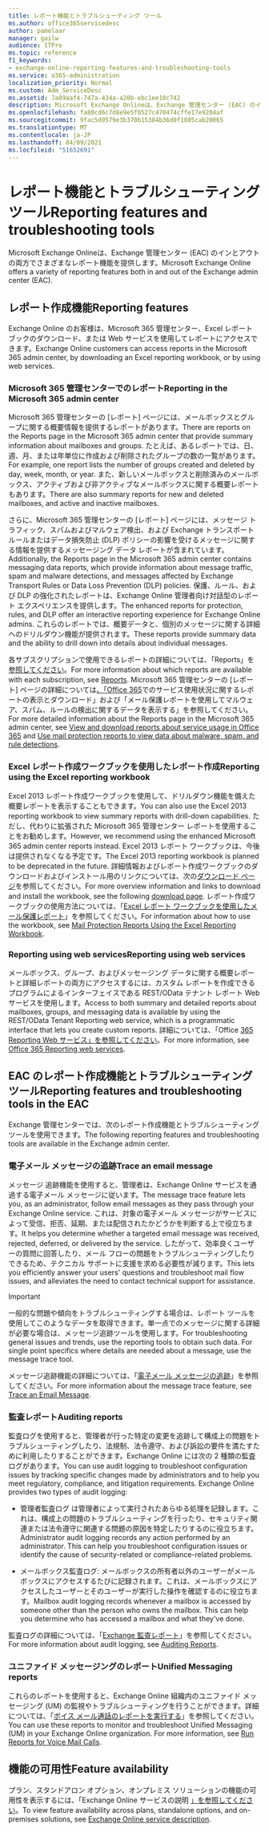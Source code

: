 ```yaml
---
title: レポート機能とトラブルシューティング ツール
ms.author: office365servicedesc
author: pamelaar
manager: gailw
audience: ITPro
ms.topic: reference
f1_keywords:
- exchange-online-reporting-features-and-troubleshooting-tools
ms.service: o365-administration
localization_priority: Normal
ms.custom: Adm_ServiceDesc
ms.assetid: 7a89aaf4-747a-434a-a20b-ebc1ee10c742
description: Microsoft Exchange Onlineは、Exchange 管理センター (EAC) のインとアウトの両方でさまざまなレポート機能を提供します。
ms.openlocfilehash: fa80cd6c7d8e9e5f0527c478474cffe17e9204af
ms.sourcegitcommit: 9fac5d9579e3b370b15384b36d0f1805cab20065
ms.translationtype: MT
ms.contentlocale: ja-JP
ms.lasthandoff: 04/09/2021
ms.locfileid: "51652691"
---
```

# <a name="reporting-features-and-troubleshooting-tools"></a><span data-ttu-id="6f387-103">レポート機能とトラブルシューティング ツール</span><span class="sxs-lookup"><span data-stu-id="6f387-103">Reporting features and troubleshooting tools</span></span>

<span data-ttu-id="6f387-104">Microsoft Exchange Onlineは、Exchange 管理センター (EAC) のインとアウトの両方でさまざまなレポート機能を提供します。</span><span class="sxs-lookup"><span data-stu-id="6f387-104">Microsoft Exchange Online offers a variety of reporting features both in and out of the Exchange admin center (EAC).</span></span>
  
## <a name="reporting-features"></a><span data-ttu-id="6f387-105">レポート作成機能</span><span class="sxs-lookup"><span data-stu-id="6f387-105">Reporting features</span></span>

<span data-ttu-id="6f387-106">Exchange Online のお客様は、Microsoft 365 管理センター、Excel レポート ブックのダウンロード、または Web サービスを使用してレポートにアクセスできます。</span><span class="sxs-lookup"><span data-stu-id="6f387-106">Exchange Online customers can access reports in the Microsoft 365 admin center, by downloading an Excel reporting workbook, or by using web services.</span></span>
  
### <a name="reporting-in-the-microsoft-365-admin-center"></a><span data-ttu-id="6f387-107">Microsoft 365 管理センターでのレポート</span><span class="sxs-lookup"><span data-stu-id="6f387-107">Reporting in the Microsoft 365 admin center</span></span>

<span data-ttu-id="6f387-108">Microsoft 365 管理センターの [レポート] ページには、メールボックスとグループに関する概要情報を提供するレポートがあります。</span><span class="sxs-lookup"><span data-stu-id="6f387-108">There are reports on the Reports page in the Microsoft 365 admin center that provide summary information about mailboxes and groups.</span></span> <span data-ttu-id="6f387-109">たとえば、あるレポートでは、日、週、月、または年単位に作成および削除されたグループの数の一覧があります。</span><span class="sxs-lookup"><span data-stu-id="6f387-109">For example, one report lists the number of groups created and deleted by day, week, month, or year.</span></span> <span data-ttu-id="6f387-110">また、新しいメールボックスと削除済みのメールボックス、アクティブおよび非アクティブなメールボックスに関する概要レポートもあります。</span><span class="sxs-lookup"><span data-stu-id="6f387-110">There are also summary reports for new and deleted mailboxes, and active and inactive mailboxes.</span></span> 
  
<span data-ttu-id="6f387-111">さらに、Microsoft 365 管理センターの [レポート] ページには、メッセージ トラフィック、スパムおよびマルウェア検出、および Exchange トランスポート ルールまたはデータ損失防止 (DLP) ポリシーの影響を受けるメッセージに関する情報を提供するメッセージング データ レポートが含まれています。</span><span class="sxs-lookup"><span data-stu-id="6f387-111">Additionally, the Reports page in the Microsoft 365 admin center contains messaging data reports, which provide information about message traffic, spam and malware detections, and messages affected by Exchange Transport Rules or Data Loss Prevention (DLP) policies.</span></span> <span data-ttu-id="6f387-112">保護、ルール、および DLP の強化されたレポートは、Exchange Online 管理者向け対話型のレポート エクスペリエンスを提供します。</span><span class="sxs-lookup"><span data-stu-id="6f387-112">The enhanced reports for protection, rules, and DLP offer an interactive reporting experience for Exchange Online admins.</span></span> <span data-ttu-id="6f387-113">これらのレポートでは、概要データと、個別のメッセージに関する詳細へのドリルダウン機能が提供されます。</span><span class="sxs-lookup"><span data-stu-id="6f387-113">These reports provide summary data and the ability to drill down into details about individual messages.</span></span>
  
<span data-ttu-id="6f387-114">各サブスクリプションで使用できるレポートの詳細については、「Reports」を [参照してください](../office-365-platform-service-description/reports.md)。</span><span class="sxs-lookup"><span data-stu-id="6f387-114">For more information about which reports are available with each subscription, see [Reports](../office-365-platform-service-description/reports.md).</span></span> <span data-ttu-id="6f387-115">Microsoft 365 管理センターの [レポート] ページの詳細については[、「Office 365](/microsoft-365/admin/activity-reports/activity-reports)でのサービス使用状況に関するレポートの表示[](/exchange/monitoring/use-mail-protection-reports)とダウンロード」および「メール保護レポートを使用してマルウェア、スパム、ルールの検出に関するデータを表示する」を参照してください。</span><span class="sxs-lookup"><span data-stu-id="6f387-115">For more detailed information about the Reports page in the Microsoft 365 admin center, see [View and download reports about service usage in Office 365](/microsoft-365/admin/activity-reports/activity-reports) and [Use mail protection reports to view data about malware, spam, and rule detections](/exchange/monitoring/use-mail-protection-reports).</span></span>
  
### <a name="reporting-using-the-excel-reporting-workbook"></a><span data-ttu-id="6f387-116">Excel レポート作成ワークブックを使用したレポート作成</span><span class="sxs-lookup"><span data-stu-id="6f387-116">Reporting using the Excel reporting workbook</span></span>

<span data-ttu-id="6f387-117">Excel 2013 レポート作成ワークブックを使用して、ドリルダウン機能を備えた概要レポートを表示することもできます。</span><span class="sxs-lookup"><span data-stu-id="6f387-117">You can also use the Excel 2013 reporting workbook to view summary reports with drill-down capabilities.</span></span> <span data-ttu-id="6f387-118">ただし、代わりに拡張された Microsoft 365 管理センター レポートを使用することをお勧めします。</span><span class="sxs-lookup"><span data-stu-id="6f387-118">However, we recommend using the enhanced Microsoft 365 admin center reports instead.</span></span> <span data-ttu-id="6f387-119">Excel 2013 レポート ワークブックは、今後は提供されなくなる予定です。</span><span class="sxs-lookup"><span data-stu-id="6f387-119">The Excel 2013 reporting workbook is planned to be deprecated in the future.</span></span> <span data-ttu-id="6f387-120">詳細情報およびレポート作成ワークブックのダウンロードおよびインストール用のリンクについては、次の[ダウンロード ページ](https://go.microsoft.com/fwlink/p/?LinkId=271776)を参照してください。</span><span class="sxs-lookup"><span data-stu-id="6f387-120">For more overview information and links to download and install the workbook, see the following [download page](https://go.microsoft.com/fwlink/p/?LinkId=271776).</span></span> <span data-ttu-id="6f387-121">レポート作成ワークブックの使用方法については、「[Excel レポート ワークブックを使用したメール保護レポート](/previous-versions/exchange-server/exchange-150/jj945734(v=exchg.150))」を参照してください。</span><span class="sxs-lookup"><span data-stu-id="6f387-121">For information about how to use the workbook, see [Mail Protection Reports Using the Excel Reporting Workbook](/previous-versions/exchange-server/exchange-150/jj945734(v=exchg.150)).</span></span> 
  
### <a name="reporting-using-web-services"></a><span data-ttu-id="6f387-122">Reporting using web services</span><span class="sxs-lookup"><span data-stu-id="6f387-122">Reporting using web services</span></span>

<span data-ttu-id="6f387-123">メールボックス、グループ、およびメッセージング データに関する概要レポートと詳細レポートの両方にアクセスするには、カスタム レポートを作成できるプログラムによるインターフェイスである REST/OData テナント レポート Web サービスを使用します。</span><span class="sxs-lookup"><span data-stu-id="6f387-123">Access to both summary and detailed reports about mailboxes, groups, and messaging data is available by using the REST/OData Tenant Reporting web service, which is a programmatic interface that lets you create custom reports.</span></span> <span data-ttu-id="6f387-124">詳細については、「Office [365 Reporting Web サービス」を参照してください](/previous-versions/office/developer/o365-enterprise-developers/jj984325(v=office.15))。</span><span class="sxs-lookup"><span data-stu-id="6f387-124">For more information, see [Office 365 Reporting web services](/previous-versions/office/developer/o365-enterprise-developers/jj984325(v=office.15)).</span></span>
  
## <a name="reporting-features-and-troubleshooting-tools-in-the-eac"></a><span data-ttu-id="6f387-125">EAC のレポート作成機能とトラブルシューティング ツール</span><span class="sxs-lookup"><span data-stu-id="6f387-125">Reporting features and troubleshooting tools in the EAC</span></span>

<span data-ttu-id="6f387-126">Exchange 管理センターでは、次のレポート作成機能とトラブルシューティング ツールを使用できます。</span><span class="sxs-lookup"><span data-stu-id="6f387-126">The following reporting features and troubleshooting tools are available in the Exchange admin center.</span></span>
  
### <a name="trace-an-email-message"></a><span data-ttu-id="6f387-127">電子メール メッセージの追跡</span><span class="sxs-lookup"><span data-stu-id="6f387-127">Trace an email message</span></span>

<span data-ttu-id="6f387-128">メッセージ 追跡機能を使用すると、管理者は、Exchange Online サービスを通過する電子メール メッセージに従います。</span><span class="sxs-lookup"><span data-stu-id="6f387-128">The message trace feature lets you, as an administrator, follow email messages as they pass through your Exchange Online service.</span></span> <span data-ttu-id="6f387-129">これは、対象の電子メール メッセージがサービスによって受信、拒否、延期、または配信されたかどうかを判断する上で役立ちます。</span><span class="sxs-lookup"><span data-stu-id="6f387-129">It helps you determine whether a targeted email message was received, rejected, deferred, or delivered by the service.</span></span> <span data-ttu-id="6f387-130">したがって、効率良くユーザーの質問に回答したり、メール フローの問題をトラブルシューティングしたりできるため、テクニカル サポートに支援を求める必要性が減ります。</span><span class="sxs-lookup"><span data-stu-id="6f387-130">This lets you efficiently answer your users' questions and troubleshoot mail flow issues, and alleviates the need to contact technical support for assistance.</span></span>
  
> [!IMPORTANT]
> <span data-ttu-id="6f387-p107">一般的な問題や傾向をトラブルシューティングする場合は、レポート ツールを使用してこのようなデータを取得できます。単一点でのメッセージに関する詳細が必要な場合は、メッセージ追跡ツールを使用します。</span><span class="sxs-lookup"><span data-stu-id="6f387-p107">For troubleshooting general issues and trends, use the reporting tools to obtain such data. For single point specifics where details are needed about a message, use the message trace tool.</span></span> 
  
<span data-ttu-id="6f387-133">メッセージ追跡機能の詳細については、「[電子メール メッセージの追跡](/exchange/monitoring/trace-an-email-message/trace-an-email-message)」を参照してください。</span><span class="sxs-lookup"><span data-stu-id="6f387-133">For more information about the message trace feature, see [Trace an Email Message](/exchange/monitoring/trace-an-email-message/trace-an-email-message).</span></span>
  
### <a name="auditing-reports"></a><span data-ttu-id="6f387-134">監査レポート</span><span class="sxs-lookup"><span data-stu-id="6f387-134">Auditing reports</span></span>

<span data-ttu-id="6f387-p108">監査ログを使用すると、管理者が行った特定の変更を追跡して構成上の問題をトラブルシューティングしたり、法規制、法令遵守、および訴訟の要件を満たすために利用したりすることができます。Exchange Online には次の 2 種類の監査ログがあります。</span><span class="sxs-lookup"><span data-stu-id="6f387-p108">You can use audit logging to troubleshoot configuration issues by tracking specific changes made by administrators and to help you meet regulatory, compliance, and litigation requirements. Exchange Online provides two types of audit logging:</span></span>
  
- <span data-ttu-id="6f387-p109">管理者監査ログ は管理者によって実行されたあらゆる処理を記録します。これは、構成上の問題のトラブルシューティングを行ったり、セキュリティ関連または法令遵守に関連する問題の原因を特定したりするのに役立ちます。</span><span class="sxs-lookup"><span data-stu-id="6f387-p109">Administrator audit logging records any action performed by an administrator. This can help you troubleshoot configuration issues or identify the cause of security-related or compliance-related problems.</span></span> 
    
- <span data-ttu-id="6f387-p110">メールボックス監査ログ: メールボックスの所有者以外のユーザーがメールボックスにアクセスするたびに記録されます。これは、メールボックスにアクセスしたユーザーとそのユーザーが実行した操作を確認するのに役立ちます。</span><span class="sxs-lookup"><span data-stu-id="6f387-p110">Mailbox audit logging records whenever a mailbox is accessed by someone other than the person who owns the mailbox. This can help you determine who has accessed a mailbox and what they've done.</span></span> 
    
<span data-ttu-id="6f387-141">監査ログの詳細については、「[Exchange 監査レポート](/exchange/security-and-compliance/exchange-auditing-reports/exchange-auditing-reports)」を参照してください。</span><span class="sxs-lookup"><span data-stu-id="6f387-141">For more information about audit logging, see [Auditing Reports](/exchange/security-and-compliance/exchange-auditing-reports/exchange-auditing-reports).</span></span>
  
### <a name="unified-messaging-reports"></a><span data-ttu-id="6f387-142">ユニファイド メッセージングのレポート</span><span class="sxs-lookup"><span data-stu-id="6f387-142">Unified Messaging reports</span></span>

<span data-ttu-id="6f387-p111">これらのレポートを使用すると、Exchange Online 組織内のユニファイド メッセージング (UM) の監視やトラブルシューティングを行うことができます。詳細については、「[ボイス メール通話のレポートを実行する](/exchange/voice-mail-unified-messaging/run-voice-mail-call-reports/run-voice-mail-call-reports)」を参照してください。</span><span class="sxs-lookup"><span data-stu-id="6f387-p111">You can use these reports to monitor and troubleshoot Unified Messaging (UM) in your Exchange Online organization. For more information, see [Run Reports for Voice Mail Calls](/exchange/voice-mail-unified-messaging/run-voice-mail-call-reports/run-voice-mail-call-reports).</span></span>
  
## <a name="feature-availability"></a><span data-ttu-id="6f387-145">機能の可用性</span><span class="sxs-lookup"><span data-stu-id="6f387-145">Feature availability</span></span>

<span data-ttu-id="6f387-146">プラン、スタンドアロン オプション、オンプレミス ソリューションの機能の可用性を表示するには、「Exchange Online サービスの説明 [」を参照してください](exchange-online-service-description.md)。</span><span class="sxs-lookup"><span data-stu-id="6f387-146">To view feature availability across plans, standalone options, and on-premises solutions, see [Exchange Online service description](exchange-online-service-description.md).</span></span>
